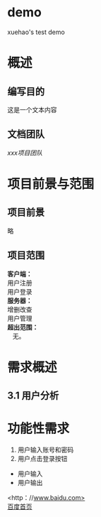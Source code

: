 # demo
xuehao's test demo
# 概述
## 编写目的
这是一个文本内容
## 文档团队
*xxx项目团队*
# 项目前景与范围
## 项目前景
略
## 项目范围
**客户端：**  
用户注册  
用户登录  
**服务器：**  
增删改查  
用户管理  
**超出范围：**  
    无。  
# 需求概述
## 3.1 用户分析
# 功能性需求
1. 用户输入账号和密码
2. 用户点击登录按钮

- 用户输入
- 用户输出

<http：//www.baidu.com>  
[百度首页](http：//www.baidu.com)

